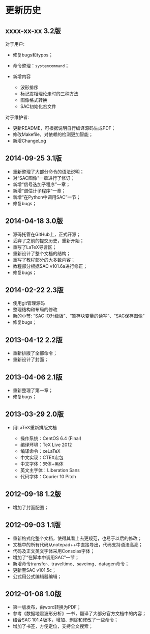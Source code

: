 更新历史
========

xxxx-xx-xx 3.2版
----------------

对于用户:

- 修复bugs和typos；
- 命令整理：`systemcommand`；
- 新增内容

  - 波形排序
  - 标记震相理论走时的三种方法
  - 图像格式转换
  - SAC初始化宏文件

对于维护者:

- 更新README，可根据说明自行编译源码生成PDF；
- 修改Makefile，对依赖的检测更加智能；
- 新增ChangeLog

2014-09-25 3.1版
----------------

- 重新整理了大部分命令的语法说明；
- 对“SAC图像”一章进行了修订；
- 新增“信号迭加子程序”一章；
- 新增“谱估计子程序”一章；
- 新增“在Python中调用SAC”一节；
- 修复bugs；

2014-04-18 3.0版
----------------

- 源码托管在GitHub上，正式开源；
- 丢弃了之前的提交历史，重新开始；
- 重写了LaTeX导言区；
- 重新设计了整个文档的结构；
- 重写了教程部分的大多数内容；
- 教程部分根据SAC v101.6a进行修正；
- 修复bugs；

2014-02-22 2.3版
----------------

- 使用git管理源码
- 整理结构和布局的修改
- 新的小节: “SAC IO升级版”、“暂存块变量的读写”、“SAC保存图像”
- 修复bugs；

2013-04-12 2.2版
----------------

- 重新排版了全部命令；
- 重新设计了封面；

2013-04-06 2.1版
----------------

- 重新整理了第一章；
- 修复bugs；

2013-03-29 2.0版
----------------

- 用LaTeX重新排版文档

  - 操作系统：CentOS 6.4 (Final)
  - 编译环境：TeX Live 2012
  - 编译命令：xeLaTeX
  - 中文实现：CTEX宏包
  - 中文字体：宋体+黑体
  - 英文主字体：Liberation Sans
  - 代码字体：Courier 10 Pitch

2012-09-18 1.2版
----------------

- 增加了封面配图；

2012-09-03 1.1版
----------------

- 重新格式化整个文档，使得其看上去更规范，也易于以后的修改；
- 文档中的所有代码从notepad++中直接导出，代码支持语法高亮；
- 代码及正文英文字体采用Consolas字体；
- 增加了“在脚本中调用SAC”一节；
- 新增命令transfer、traveltime、saveimg、datagen命令；
- 更新至SAC v101.5c；
- 公式用公式编辑器编辑；

2012-01-08 1.0版
----------------

- 第一版发布，由word转换为PDF；
- 参考《数据地震波形分析》一书，翻译了大部分官方文档中的内容；
- 结合SAC 101.4版本，增加、删除和修改了一些命令；
- 增加了书签，方便定位，支持全文搜索；

